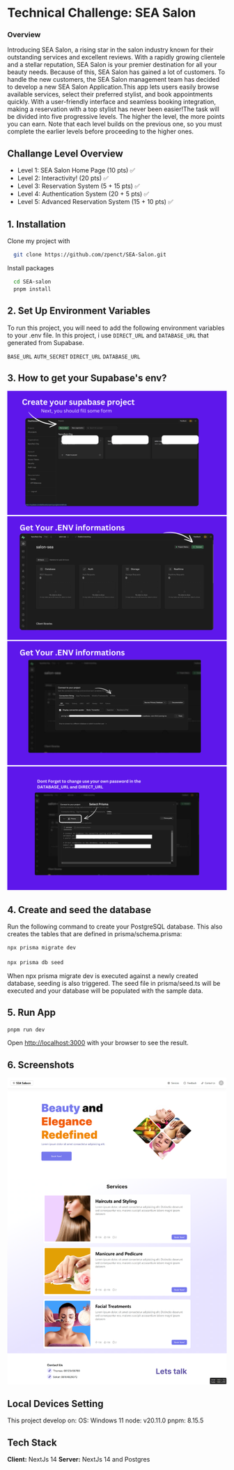 # Technical Challenge: SEA Salon

### Overview

Introducing SEA Salon, a rising star in the salon industry known for their outstanding services and excellent reviews. With a rapidly growing clientele and a stellar reputation, SEA Salon is your premier destination for all your beauty needs. Because of this, SEA Salon has gained a lot of customers. To handle the new customers, the SEA Salon management team has decided to develop a new SEA Salon Application.This app lets users easily browse available services, select their preferred stylist, and book appointments quickly. With a user-friendly interface and seamless booking integration, making a reservation with a top stylist has never been easier!The task will be divided into five progressive levels. The higher the level, the more points you can earn. Note that each level builds on the previous one, so you must complete the earlier levels before proceeding to the higher ones.

## Challange Level Overview

- Level 1: SEA Salon Home Page (10 pts) ✅
- Level 2: Interactivity! (20 pts) ✅
- Level 3: Reservation System (5 + 15 pts) ✅
- Level 4: Authentication System (20 + 5 pts) ✅
- Level 5: Advanced Reservation System (15 + 10 pts) ✅

## 1. Installation

Clone my project with

```bash
  git clone https://github.com/zpenct/SEA-Salon.git
```

Install packages

```bash
  cd SEA-salon
  pnpm install
```

## 2. Set Up Environment Variables

To run this project, you will need to add the following environment variables to your .env file. In this project, i use `DIRECT_URL` and `DATABASE_URL` that generated from Supabase.

`BASE_URL`
`AUTH_SECRET`
`DIRECT_URL`
`DATABASE_URL`

## 3. How to get your Supabase's env?

![App Screenshot](docs/7.png)
![App Screenshot](docs/8.png)
![App Screenshot](docs/9.png)
![App Screenshot](docs/10.png)

## 4. Create and seed the database

Run the following command to create your PostgreSQL database. This also creates the tables that are defined in prisma/schema.prisma:

```bash
npx prisma migrate dev

npx prisma db seed
```

When npx prisma migrate dev is executed against a newly created database, seeding is also triggered. The seed file in prisma/seed.ts will be executed and your database will be populated with the sample data.

## 5. Run App

```bash
pnpm run dev
```

Open [http://localhost:3000](http://localhost:3000) with your browser to see the result.

## 6. Screenshots

![App Screenshot](docs/6.png)

## Local Devices Setting

This project develop on:
OS: Windows 11
node: v20.11.0
pnpm: 8.15.5

## Tech Stack

**Client:** NextJs 14
**Server:** NextJs 14 and Postgres
